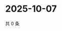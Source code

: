 # 2025-10-07

共 0 条

<!-- BEGIN ZHIHUVIDEO -->
<!-- 最后更新时间 Tue Oct 07 2025 14:17:02 GMT+0800 (China Standard Time) -->

<!-- END ZHIHUVIDEO -->
